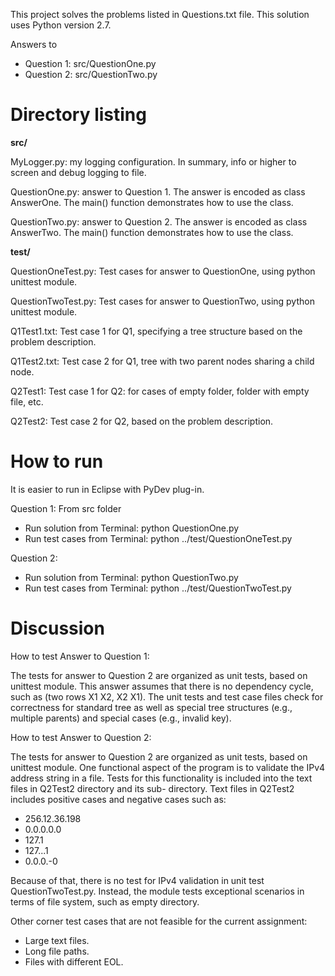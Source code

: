 This project solves the problems listed in Questions.txt file. This solution uses Python version 2.7.

Answers to

* Question 1: src/QuestionOne.py
* Question 2: src/QuestionTwo.py

Directory listing
============================

**src/**

MyLogger.py: my logging configuration. In summary, info or higher to screen and 
debug logging to file.

QuestionOne.py: answer to Question 1. The answer is encoded as class AnswerOne. 
The main() function demonstrates how to use the class.

QuestionTwo.py: answer to Question 2. The answer is encoded as class AnswerTwo. 
The main() function demonstrates how to use the class.

**test/**

QuestionOneTest.py: Test cases for answer to QuestionOne, using python unittest module.

QuestionTwoTest.py: Test cases for answer to QuestionTwo, using python unittest module.

Q1Test1.txt: Test case 1 for Q1, specifying a tree structure based on the problem description.

Q1Test2.txt: Test case 2 for Q1, tree with two parent nodes sharing a child node. 

Q2Test1: Test case 1 for Q2: for cases of empty folder, folder with empty file, etc.

Q2Test2: Test case 2 for Q2, based on the problem description.

How to run
============================
It is easier to run in Eclipse with PyDev plug-in.

Question 1: From src folder

* Run solution from Terminal: python QuestionOne.py
* Run test cases from Terminal: python ../test/QuestionOneTest.py

Question 2:

* Run solution from Terminal: python QuestionTwo.py
* Run test cases from Terminal: python ../test/QuestionTwoTest.py

Discussion
============================

How to test Answer to Question 1:

The tests for answer to Question 2 are organized as unit tests, based on unittest module.
This answer assumes that there is no dependency cycle, such as (two rows X1 X2, X2 X1).
The unit tests and test case files check for correctness for standard tree as well as
special tree structures (e.g., multiple parents) and special cases (e.g., invalid key).


How to test Answer to Question 2:

The tests for answer to Question 2 are organized as unit tests, based on unittest module.
One functional aspect of the program is to validate the IPv4 address string in a file.
Tests for this functionality is included into the text files in Q2Test2 directory and its sub-
directory. Text files in Q2Test2 includes positive cases and negative cases such as:

* 256.12.36.198
* 0.0.0.0.0
* 127.1
* 127...1
* 0.0.0.-0

Because of that, there is no test for IPv4 validation in unit test QuestionTwoTest.py. Instead,
the module tests exceptional scenarios in terms of file system, such as empty directory.

Other corner test cases that are not feasible for the current assignment:

* Large text files.
* Long file paths.
* Files with different EOL.
